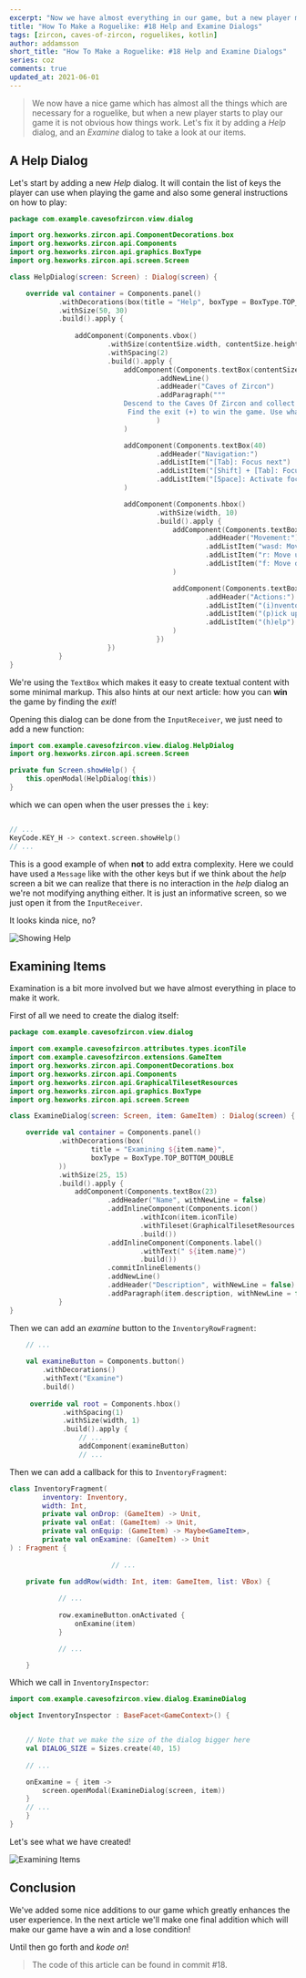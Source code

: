 ```yaml
---
excerpt: "Now we have almost everything in our game, but a new player might be puzzled how to play. Let's add help and examine dialogs!"
title: "How To Make a Roguelike: #18 Help and Examine Dialogs"
tags: [zircon, caves-of-zircon, roguelikes, kotlin]
author: addamsson
short_title: "How To Make a Roguelike: #18 Help and Examine Dialogs"
series: coz
comments: true
updated_at: 2021-06-01
---
```


> We now have a nice game which has almost all the things which are necessary for a roguelike, but when a new player starts to play our game it is not obvious how things work. Let's fix it by adding a *Help* dialog, and an *Examine* dialog to take a look at our items.

## A Help Dialog

Let's start by adding a new *Help* dialog. It will contain the list of keys the player can use when playing the game and also some general instructions on how to play:

```kotlin
package com.example.cavesofzircon.view.dialog

import org.hexworks.zircon.api.ComponentDecorations.box
import org.hexworks.zircon.api.Components
import org.hexworks.zircon.api.graphics.BoxType
import org.hexworks.zircon.api.screen.Screen

class HelpDialog(screen: Screen) : Dialog(screen) {

    override val container = Components.panel()
            .withDecorations(box(title = "Help", boxType = BoxType.TOP_BOTTOM_DOUBLE))
            .withSize(50, 30)
            .build().apply {
                
                addComponent(Components.vbox()
                        .withSize(contentSize.width, contentSize.height - 1)
                        .withSpacing(2)
                        .build().apply {
                            addComponent(Components.textBox(contentSize.width)
                                    .addNewLine()
                                    .addHeader("Caves of Zircon")
                                    .addParagraph("""
                            Descend to the Caves Of Zircon and collect as many Zircons as you can.
                             Find the exit (+) to win the game. Use what you find to avoid dying.""".trimIndent()
                                    )
                            )

                            addComponent(Components.textBox(40)
                                    .addHeader("Navigation:")
                                    .addListItem("[Tab]: Focus next")
                                    .addListItem("[Shift] + [Tab]: Focus previous")
                                    .addListItem("[Space]: Activate focused item")
                            )

                            addComponent(Components.hbox()
                                    .withSize(width, 10)
                                    .build().apply {
                                        addComponent(Components.textBox(width / 2)
                                                .addHeader("Movement:")
                                                .addListItem("wasd: Movement")
                                                .addListItem("r: Move up")
                                                .addListItem("f: Move down")
                                        )

                                        addComponent(Components.textBox(width / 2)
                                                .addHeader("Actions:")
                                                .addListItem("(i)nventory")
                                                .addListItem("(p)ick up")
                                                .addListItem("(h)elp")
                                        )
                                    })
                        })
            }
}
```

We're using the `TextBox` which makes it easy to create textual content with some minimal markup. This also hints at our next article: how you can **win** the game by finding the *exit*!

Opening this dialog can be done from the `InputReceiver`, we just need to add a new function:

```kotlin
import com.example.cavesofzircon.view.dialog.HelpDialog
import org.hexworks.zircon.api.screen.Screen

private fun Screen.showHelp() {
    this.openModal(HelpDialog(this))
}
```

which we can open when the user presses the `i` key:

```kotlin

// ...
KeyCode.KEY_H -> context.screen.showHelp()
// ...                
```

This is a good example of when **not** to add extra complexity. Here we could have used a `Message` like with the other keys but if we think about the *help* screen a bit we can realize that there is no interaction in the *help* dialog an we're not modifying anything either. It is just an informative screen, so we just open it from the `InputReceiver`.

It looks kinda nice, no?

![Showing Help](/assets/img/showing_help.gif)

## Examining Items

Examination is a bit more involved but we have almost everything in place to make it work.

First of all we need to create the dialog itself:

```kotlin
package com.example.cavesofzircon.view.dialog

import com.example.cavesofzircon.attributes.types.iconTile
import com.example.cavesofzircon.extensions.GameItem
import org.hexworks.zircon.api.ComponentDecorations.box
import org.hexworks.zircon.api.Components
import org.hexworks.zircon.api.GraphicalTilesetResources
import org.hexworks.zircon.api.graphics.BoxType
import org.hexworks.zircon.api.screen.Screen

class ExamineDialog(screen: Screen, item: GameItem) : Dialog(screen) {

    override val container = Components.panel()
            .withDecorations(box(
                    title = "Examining ${item.name}",
                    boxType = BoxType.TOP_BOTTOM_DOUBLE
            ))
            .withSize(25, 15)
            .build().apply {
                addComponent(Components.textBox(23)
                        .addHeader("Name", withNewLine = false)
                        .addInlineComponent(Components.icon()
                                .withIcon(item.iconTile)
                                .withTileset(GraphicalTilesetResources.nethack16x16())
                                .build())
                        .addInlineComponent(Components.label()
                                .withText(" ${item.name}")
                                .build())
                        .commitInlineElements()
                        .addNewLine()
                        .addHeader("Description", withNewLine = false)
                        .addParagraph(item.description, withNewLine = false))
            }
}
```
 
Then we can add an *examine* button to the `InventoryRowFragment`:

```kotlin
    // ...
    
    val examineButton = Components.button()
        .withDecorations()
        .withText("Examine")
        .build()
            
     override val root = Components.hbox()
             .withSpacing(1)
             .withSize(width, 1)
             .build().apply {
                 // ...
                 addComponent(examineButton)
                 // ...          
```

Then we can add a callback for this to `InventoryFragment`:

```kotlin
class InventoryFragment(
        inventory: Inventory,
        width: Int,
        private val onDrop: (GameItem) -> Unit,
        private val onEat: (GameItem) -> Unit,
        private val onEquip: (GameItem) -> Maybe<GameItem>,
        private val onExamine: (GameItem) -> Unit
) : Fragment {
                         
                         // ...
                         
    private fun addRow(width: Int, item: GameItem, list: VBox) {

            // ...
            
            row.examineButton.onActivated {
                onExamine(item)
            }

            // ...

    }                
```

Which we call in `InventoryInspector`:

```kotlin
import com.example.cavesofzircon.view.dialog.ExamineDialog

object InventoryInspector : BaseFacet<GameContext>() {


    // Note that we make the size of the dialog bigger here
    val DIALOG_SIZE = Sizes.create(40, 15)
    
    // ...

    onExamine = { item ->
        screen.openModal(ExamineDialog(screen, item))      
    }
    // ...
    }
}
```

Let's see what we have created!

![Examining Items](/assets/img/examining_items.gif)

## Conclusion

We've added some nice additions to our game which greatly enhances the user experience. In the next article we'll make one final addition which will make our game have a win and a lose condition!

Until then go forth and *kode on*!
 
> The code of this article can be found in commit #18.
